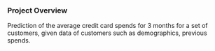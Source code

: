 ### Project Overview
Prediction of the average credit card spends for 3 months for a set of customers, given data of customers such as demographics, previous spends.
